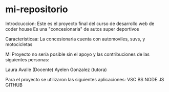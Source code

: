 # mi-repositorio
Introdcuccion:
Este es el proyecto final del curso de desarrollo web de coder house
Es una "concesionaria" de autos super deportivos


Caracteristicaa:
La concesionaria cuenta con automoviles, suvs, y motocicletas 


Mi Proyecto no sería posible sin el apoyo y las contribuciones de las siguientes personas:

Laura Avalle (Docente)
Ayelen Gonzalez (tutora)


Para el proyecto se utilizaron las siguientes aplicaciones:
 VSC
 BS
 NODE.JS
 GITHUB
